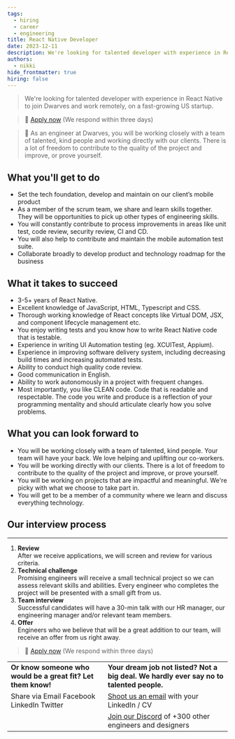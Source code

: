 ```yaml
---
tags:
  - hiring
  - career
  - engineering
title: React Native Developer
date: 2023-12-11
description: We're looking for talented developer with experience in React Native to join Dwarves and work remotely, on a fast-growing US startup.
authors:
  - nikki
hide_frontmatter: true
hiring: false
---
```


> We're looking for talented developer with experience in React Native to join Dwarves and work remotely, on a fast-growing US startup.

> 🤘 [Apply now](https://form.typeform.com/to/ZBfyiqMM) (We respond within three days)

> 🤝 As an engineer at Dwarves, you will be working closely with a team of talented, kind people and working directly with our clients. There is a lot of freedom to contribute to the quality of the project and improve, or prove yourself.

## What you'll get to do
- Set the tech foundation, develop and maintain on our client’s mobile product
- As a member of the scrum team, we share and learn skills together. They will be opportunities to pick up other types of engineering skills.
- You will constantly contribute to process improvements in areas like unit test, code review, security review, CI and CD.
- You will also help to contribute and maintain the mobile automation test suite.
- Collaborate broadly to develop product and technology roadmap for the business

## What it takes to succeed
- 3-5+ years of React Native.
- Excellent knowledge of JavaScript, HTML, Typescript and CSS.
- Thorough working knowledge of React concepts like Virtual DOM, JSX, and component lifecycle management etc.
- You enjoy writing tests and you know how to write React Native code that is testable.
- Experience in writing UI Automation testing (eg. XCUITest, Appium).
- Experience in improving software delivery system, including decreasing build times and increasing automated tests.
- Ability to conduct high quality code review.
- Good communication in English.
- Ability to work autonomously in a project with frequent changes.
- Most importantly, you like CLEAN code. Code that is readable and respectable. The code you write and produce is a reflection of your programming mentality and should articulate clearly how you solve problems.

## What you can look forward to
- You will be working closely with a team of talented, kind people. Your team will have your back. We love helping and uplifting our co-workers.
- You will be working directly with our clients. There is a lot of freedom to contribute to the quality of the project and improve, or prove yourself.
- You will be working on projects that are impactful and meaningful. We're picky with what we choose to take part in.
- You will get to be a member of a community where we learn and discuss everything technology.

## Our interview process
---
1. **Review** <br>After we receive applications, we will screen and review for various criteria.
2. **Technical challenge**<br>Promising engineers will receive a small technical project so we can assess relevant skills and abilities. Every engineer who completes the project will be presented with a small gift from us.
3. **Team interview** <br>Successful candidates will have a 30-min talk with our HR manager, our engineering manager and/or relevant team members.
4. **Offer**<br>Engineers who we believe that will be a great addition to our team, will receive an offer from us right away.

> 🤘 [Apply now](https://form.typeform.com/to/ZBfyiqMM) (We respond within three days)

|                                                              |                                                                                          |
| ------------------------------------------------------------ | ---------------------------------------------------------------------------------------- |
| **Or know someone who would be a great fit? Let them know!** | **Your dream job not listed? Not a big deal. We hardly ever say no to talented people.** |
| Share via Email Facebook LinkedIn Twitter                    | [Shoot us an email](mailtospawndwarvesv.com) with your LinkedIn / CV                   |
|                                                              | [Join our Discord](https://discord.gg/S9nDzc4yE9) of +300 other engineers and designers  |
